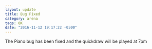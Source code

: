 ```yaml
---
layout: update
title: Bug Fixed
category: arena
tags: OK
date: "2016-11-12 19:17:22 -0500"
---
```


The Piano bug has been fixed and the quickdraw will be played at 7pm
